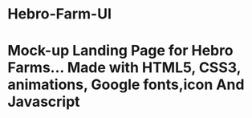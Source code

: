 # Hebro-Farm-UI
# Mock-up Landing Page for Hebro Farms... Made with HTML5, CSS3, animations, Google fonts,icon And Javascript
